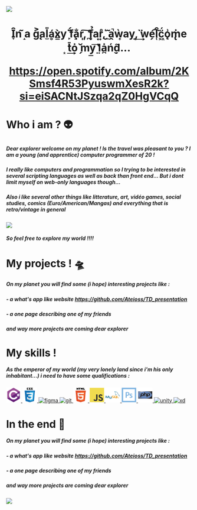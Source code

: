 <img align="center" src="https://user-images.githubusercontent.com/113120616/190220051-58171568-d131-41c7-b7d1-f320f1580530.png"/></a>


<h1 align="center" "rgb(9, 105, 218)"> Ȋ̞n ̝̃a g̨͐al̫̎ḁ́x̳̀y ̙̈́f̧͊a̩̐r,͈͠ ̪̒f̥̉ar͍̊,̮̍ ̠͂a̭̚ẁ͎ay,͔̉ ͘͢we̗͡l̜̂c͖̈́ǫ͗ṁ̢e ͙̇t̄͢ȯ̠ ̗̆my̲͞ ̤̔lȧ̪ń̬ḍ͂... 



https://open.spotify.com/album/2KSmsf4R53PyuswmXesR2k?si=eiSACNtJSzqa2qZ0HgVCqQ <h1 align="left">    Who i am ?  👽

  
  
##### Dear explorer welcome on my planet ! Is the travel was pleasant to you ? I am a young (and apprentice) computer programmer of 20 ! 
##### I really like computers and programmation so I trying to be interested in several scripting languages as well as back than front end... But i dont limit myself on web-only languages though... 
##### Also i like several other things like litterature, art, vidéo games, social studies, comics (Euro/American/Mangas) and everything that is retro/vintage in general 
  
  
#####
<img align="center" src="https://user-images.githubusercontent.com/113120616/190921086-918bcdb2-f517-41ea-a37e-84b986501b4e.gif"/></a>
     
  
##### So feel free to explore my world !!!!   

  
  
<h1 align="left">   My projects ! 🛸
  
    
   ##### On my planet you will find some (i hope) interesting projects like :
   ##### - a what's app like website https://github.com/Ateioss/TD_presentation  
   ##### - a one page describing one of my friends 
   ##### and way more projects are coming dear explorer 
    
    
    
    
    
    

    

    
 

   
    
<h1 align="left">   My skills ! 
  
    
##### As the emperor of my world (my very lonely land since i'm his only inhabitant...) i need to have some qualifications :

<p align="left"> <a href="https://www.w3schools.com/cs/" target="_blank" rel="noreferrer"> <img src="https://raw.githubusercontent.com/devicons/devicon/master/icons/csharp/csharp-original.svg" alt="csharp" width="40" height="40"/> </a> <a href="https://www.w3schools.com/css/" target="_blank" rel="noreferrer"> <img src="https://raw.githubusercontent.com/devicons/devicon/master/icons/css3/css3-original-wordmark.svg" alt="css3" width="40" height="40"/> </a> <a href="https://www.figma.com/" target="_blank" rel="noreferrer"> <img src="https://www.vectorlogo.zone/logos/figma/figma-icon.svg" alt="figma" width="40" height="40"/> </a> <a href="https://git-scm.com/" target="_blank" rel="noreferrer"> <img src="https://www.vectorlogo.zone/logos/git-scm/git-scm-icon.svg" alt="git" width="40" height="40"/> </a> <a href="https://www.w3.org/html/" target="_blank" rel="noreferrer"> <img src="https://raw.githubusercontent.com/devicons/devicon/master/icons/html5/html5-original-wordmark.svg" alt="html5" width="40" height="40"/> </a> <a href="https://developer.mozilla.org/en-US/docs/Web/JavaScript" target="_blank" rel="noreferrer"> <img src="https://raw.githubusercontent.com/devicons/devicon/master/icons/javascript/javascript-original.svg" alt="javascript" width="40" height="40"/> </a> <a href="https://www.mysql.com/" target="_blank" rel="noreferrer"> <img src="https://raw.githubusercontent.com/devicons/devicon/master/icons/mysql/mysql-original-wordmark.svg" alt="mysql" width="40" height="40"/> </a> <a href="https://www.photoshop.com/en" target="_blank" rel="noreferrer"> <img src="https://raw.githubusercontent.com/devicons/devicon/master/icons/photoshop/photoshop-line.svg" alt="photoshop" width="40" height="40"/> </a> <a href="https://www.php.net" target="_blank" rel="noreferrer"> <img src="https://raw.githubusercontent.com/devicons/devicon/master/icons/php/php-original.svg" alt="php" width="40" height="40"/> </a> <a href="https://unity.com/" target="_blank" rel="noreferrer"> <img src="https://www.vectorlogo.zone/logos/unity3d/unity3d-icon.svg" alt="unity" width="40" height="40"/> </a> <a href="https://www.adobe.com/products/xd.html" target="_blank" rel="noreferrer"> <img src="https://cdn.worldvectorlogo.com/logos/adobe-xd.svg" alt="xd" width="40" height="40"/> </a> </p>
    
    
<h1 align="left">   In the end 🌌
  
    
   ##### On my planet you will find some (i hope) interesting projects like :
   ##### - a what's app like website https://github.com/Ateioss/TD_presentation  
   ##### - a one page describing one of my friends 
   ##### and way more projects are coming dear explorer 
  <img align="center" src="https://user-images.githubusercontent.com/113120616/190894705-4604b2a3-57da-433b-b85e-a77dcc0045b8.gif"/></a>
